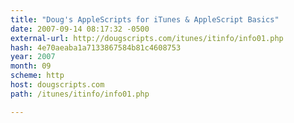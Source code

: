 ```yaml
---
title: "Doug's AppleScripts for iTunes & AppleScript Basics"
date: 2007-09-14 08:17:32 -0500
external-url: http://dougscripts.com/itunes/itinfo/info01.php
hash: 4e70aeaba1a7133867584b81c4608753
year: 2007
month: 09
scheme: http
host: dougscripts.com
path: /itunes/itinfo/info01.php

---
```



